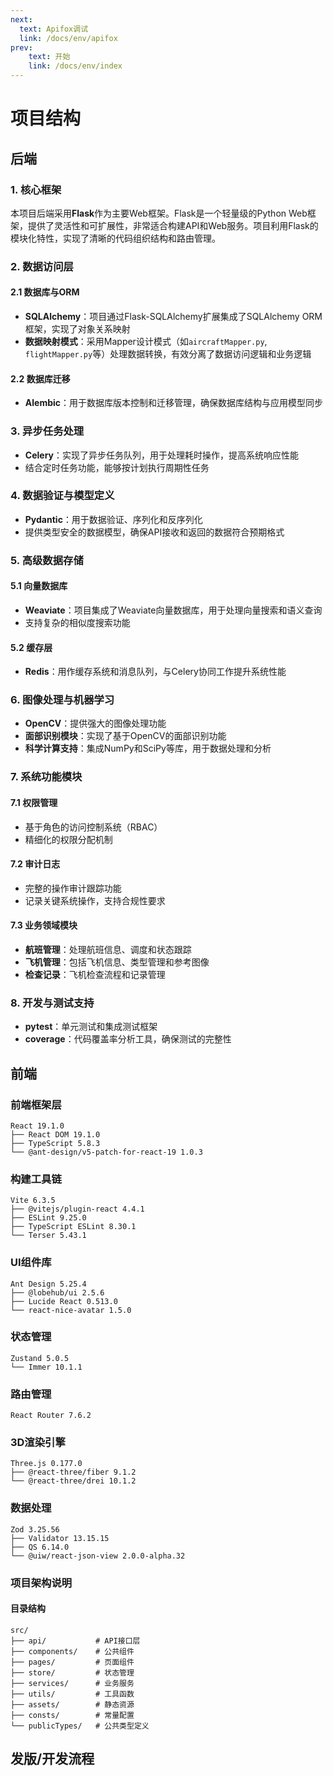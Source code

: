 ```yaml
---
next:
  text: Apifox调试
  link: /docs/env/apifox
prev:
    text: 开始
    link: /docs/env/index
---
```


# 项目结构

## 后端

### 1. 核心框架

本项目后端采用**Flask**作为主要Web框架。Flask是一个轻量级的Python
Web框架，提供了灵活性和可扩展性，非常适合构建API和Web服务。项目利用Flask的模块化特性，实现了清晰的代码组织结构和路由管理。

### 2. 数据访问层

#### 2.1 数据库与ORM

- **SQLAlchemy**：项目通过Flask-SQLAlchemy扩展集成了SQLAlchemy ORM框架，实现了对象关系映射
- **数据映射模式**：采用Mapper设计模式（如`aircraftMapper.py`, `flightMapper.py`等）处理数据转换，有效分离了数据访问逻辑和业务逻辑

#### 2.2 数据库迁移

- **Alembic**：用于数据库版本控制和迁移管理，确保数据库结构与应用模型同步

### 3. 异步任务处理

- **Celery**：实现了异步任务队列，用于处理耗时操作，提高系统响应性能
- 结合定时任务功能，能够按计划执行周期性任务

### 4. 数据验证与模型定义

- **Pydantic**：用于数据验证、序列化和反序列化
- 提供类型安全的数据模型，确保API接收和返回的数据符合预期格式

### 5. 高级数据存储

#### 5.1 向量数据库

- **Weaviate**：项目集成了Weaviate向量数据库，用于处理向量搜索和语义查询
- 支持复杂的相似度搜索功能

#### 5.2 缓存层

- **Redis**：用作缓存系统和消息队列，与Celery协同工作提升系统性能

### 6. 图像处理与机器学习

- **OpenCV**：提供强大的图像处理功能
- **面部识别模块**：实现了基于OpenCV的面部识别功能
- **科学计算支持**：集成NumPy和SciPy等库，用于数据处理和分析

### 7. 系统功能模块

#### 7.1 权限管理

- 基于角色的访问控制系统（RBAC）
- 精细化的权限分配机制

#### 7.2 审计日志

- 完整的操作审计跟踪功能
- 记录关键系统操作，支持合规性要求

#### 7.3 业务领域模块

- **航班管理**：处理航班信息、调度和状态跟踪
- **飞机管理**：包括飞机信息、类型管理和参考图像
- **检查记录**：飞机检查流程和记录管理

### 8. 开发与测试支持

- **pytest**：单元测试和集成测试框架
- **coverage**：代码覆盖率分析工具，确保测试的完整性

## 前端

### 前端框架层

``` 
React 19.1.0
├── React DOM 19.1.0
├── TypeScript 5.8.3
└── @ant-design/v5-patch-for-react-19 1.0.3
```

### 构建工具链

``` 
Vite 6.3.5
├── @vitejs/plugin-react 4.4.1
├── ESLint 9.25.0
├── TypeScript ESLint 8.30.1
└── Terser 5.43.1
```

### UI组件库

``` 
Ant Design 5.25.4
├── @lobehub/ui 2.5.6
├── Lucide React 0.513.0
└── react-nice-avatar 1.5.0
```

### 状态管理

``` 
Zustand 5.0.5
└── Immer 10.1.1
```

### 路由管理

``` 
React Router 7.6.2
```

### 3D渲染引擎

``` 
Three.js 0.177.0
├── @react-three/fiber 9.1.2
└── @react-three/drei 10.1.2
```

### 数据处理

``` 
Zod 3.25.56
├── Validator 13.15.15
├── QS 6.14.0
└── @uiw/react-json-view 2.0.0-alpha.32
```

### 项目架构说明

#### 目录结构

``` 
src/
├── api/           # API接口层
├── components/    # 公共组件
├── pages/         # 页面组件
├── store/         # 状态管理
├── services/      # 业务服务
├── utils/         # 工具函数
├── assets/        # 静态资源
├── consts/        # 常量配置
└── publicTypes/   # 公共类型定义
```

## 发版/开发流程

<ThemeImage
lightSrc="/architecture-light.png"
darkSrc="/architecture-dark.png"
alt="开发流程"
/>